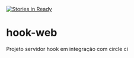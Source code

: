 [![Stories in Ready](https://badge.waffle.io/lucasmtav/hook-web.png?label=ready&title=Ready)](https://waffle.io/lucasmtav/hook-web)
# hook-web
Projeto servidor hook em integração com circle ci
